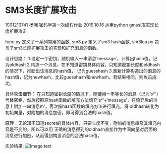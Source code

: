 # SM3长度扩展攻击
1901210741 杨洲
密码学第一次编程作业 2019.10.16
运用python gmssl库实现长度扩展攻击

func.py 定义了一系列常用的函数,
sm3.py 定义了sm3 hash函数,
sm3lea.py 包含了sm3长度扩展攻击的实现和扩充消息的函数。

设计思路：
1.设定一个密钥，随机输入一串消息‘message’，计算出hash值，记为oldhash
2.构造一个消息，在不知道密钥具体内容，只知道密钥长度和oldhash的情况下，推断出该消息的hash值，
    记为guesshash
3.重新计算构造出的消息的hash值，记为newhash，比较guesshash和newhash，若结果相同，则攻击成功。

具体攻击细节：
在只知道密钥长度的情况下，随便用一串等长的消息（记为‘s*’）代替密钥，然后按照原hash函数的填充方法填充‘s*’+‘message’，在填充后的消息上附加一串消息m'，再次按hash函数的填充方法进行填充，将
oldhash转化为初始向量，对附加的消息加密，即可得到合法的hash值。

原理：无论知不知道secret的具体内容，只要长度不变，附加的消息串及其填充内容是不变的，所以可以用
正确的消息得到的oldhash直接作为中间向量对后面的消息进行加密，从而得到构造消息的合法hash值。

实验结果:
![Image text](https://github.com/Millsyang/sm3-Length-extension-attack/blob/master/demo.png)
